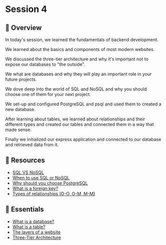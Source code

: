 # Session 4

## 📖 Overview

In today's session, we learned the fundamentals of backend development.

We learned about the basics and components of most modern websites.

We discussed the three-tier architecture and why it's important not to expose our databases to "the outside".

We what are databases and why they will play an important role in your future projects.

We dove deep into the world of SQL and NoSQL and why you should choose one of them for your next project.

We set-up and configured PostgreSQL and psql and used them to created a new database.

After learning about tables, we learned about relationships and their different types and created our tables and connected them in a way that made sense.

Finally we initialized our express application and connected to our database and retrieved data from it.

## 🔗 Resources

- [SQL VS NoSQL](https://www.geeksforgeeks.org/difference-between-sql-and-nosql/)
- [When to use SQL or NoSQL](https://techblog.integrant.com/when-to-use-sql-vs-nosql)
- [Why should you choose PostgreSQL](https://kanakinfosystems.com/blog/why-choose-postgresql)
- [What is a foreign key?](https://www.w3schools.com/sql/sql_foreignkey.asp)
- [Types of relationships (O-O, O-M, M-M)](https://www.tutorialsteacher.com/sqlserver/tables-relations)

## 🔗 Essentials

- [What is a database?](https://www.oracle.com/database/what-is-database/)
- [What is a table?](https://www.essentialsql.com/what-is-a-database-table/)
- [The layers of a website](https://dev.to/inezabonte/layers-of-web-development-for-beginners-2gab)
- [Three-Tier Architecture](https://www.ibm.com/eg-en/cloud/learn/three-tier-architecture)
